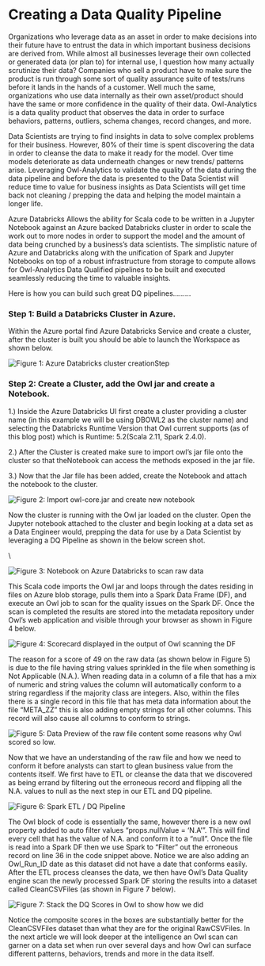 # Creating a Data Quality Pipeline

Organizations who leverage data as an asset in order to make decisions into their future have to entrust the data in which important business decisions are derived from. While almost all businesses leverage their own collected or generated data (or plan to) for internal use, I question how many actually scrutinize their data? Companies who sell a product have to make sure the product is run through some sort of quality assurance suite of tests/runs before it lands in the hands of a customer. Well much the same, organizations who use data internally as their own asset/product should have the same or more confidence in the quality of their data. Owl-Analytics is a data quality product that observes the data in order to surface behaviors, patterns, outliers, schema changes, record changes, and more.

Data Scientists are trying to find insights in data to solve complex problems for their business. However, 80% of their time is spent discovering the data in order to cleanse the data to make it ready for the model. Over time models deteriorate as data underneath changes or new trends/ patterns arise. Leveraging Owl-Analytics to validate the quality of the data during the data pipeline and before the data is presented to the Data Scientist will reduce time to value for business insights as Data Scientists will get time back not cleaning / prepping the data and helping the model maintain a longer life.

Azure Databricks Allows the ability for Scala code to be written in a Jupyter Notebook against an Azure backed Databricks cluster in order to scale the work out to more nodes in order to support the model and the amount of data being crunched by a business’s data scientists. The simplistic nature of Azure and Databricks along with the unification of Spark and Jupyter Notebooks on top of a robust infrastructure from storage to compute allows for Owl-Analytics Data Qualified pipelines to be built and executed seamlessly reducing the time to valuable insights.

Here is how you can build such great DQ pipelines………

### Step 1: Build a Databricks Cluster in Azure.

Within the Azure portal find Azure Databricks Service and create a cluster, after the cluster is built you should be able to launch the Workspace as shown below.

![Figure 1: Azure Databricks cluster creationStep](https://firebasestorage.googleapis.com/v0/b/gitbook-x-prod.appspot.com/o/spaces%2F-Lb9zlrkw1AEC\_k2s2wG-2632701976%2Fuploads%2FWdz8iiZJLOBRp8nQTdB0%2Ffile.png?alt=media)

### Step 2: Create a Cluster, add the Owl jar and create a Notebook.

1.) Inside the Azure Databricks UI first create a cluster providing a cluster name (in this example we will be using DBOWL2 as the cluster name) and selecting the Databricks Runtime Version that Owl current supports (as of this blog post) which is Runtime: 5.2(Scala 2.11, Spark 2.4.0).

2.) After the Cluster is created make sure to import owl’s jar file onto the cluster so that theNotebook can access the methods exposed in the jar file.

3.) Now that the Jar file has been added, create the Notebook and attach the notebook to the cluster.

![Figure 2: Import owl-core.jar and create new notebook](<../../../.gitbook/assets/image (133).png>)

Now the cluster is running with the Owl jar loaded on the cluster. Open the Jupyter notebook attached to the cluster and begin looking at a data set as a Data Engineer would, prepping the data for use by a Data Scientist by leveraging a DQ Pipeline as shown in the below screen shot.

\\

![Figure 3: Notebook on Azure Databricks to scan raw data](<../../../.gitbook/assets/image (22).png>)

This Scala code imports the Owl jar and loops through the dates residing in files on Azure blob storage, pulls them into a Spark Data Frame (DF), and execute an Owl job to scan for the quality issues on the Spark DF. Once the scan is completed the results are stored into the metadata repository under Owl’s web application and visible through your browser as shown in Figure 4 below.

![Figure 4: Scorecard displayed in the output of Owl scanning the DF](<../../../.gitbook/assets/image (66).png>)

The reason for a score of 49 on the raw data (as shown below in Figure 5) is due to the file having string values sprinkled in the file when something is Not Applicable (N.A.). When reading data in a column of a file that has a mix of numeric and string values the column will automatically conform to a string regardless if the majority class are integers. Also, within the files there is a single record in this file that has meta data information about the file “META\_ZZ” this is also adding empty strings for all other columns. This record will also cause all columns to conform to strings.

![Figure 5: Data Preview of the raw file content some reasons why Owl scored so low.](<../../../.gitbook/assets/image (15).png>)

Now that we have an understanding of the raw file and how we need to conform it before analysts can start to glean business value from the contents itself. We first have to ETL or cleanse the data that we discovered as being errand by filtering out the erroneous record and flipping all the N.A. values to null as the next step in our ETL and DQ pipeline.

![Figure 6: Spark ETL / DQ Pipeline](<../../../.gitbook/assets/image (126).png>)

The Owl block of code is essentially the same, however there is a new owl property added to auto filter values “props.nullValue = ‘N.A’”. This will find every cell that has the value of N.A. and conform it to a “null”. Once the file is read into a Spark DF then we use Spark to “Filter” out the erroneous record on line 36 in the code snippet above. Notice we are also adding an Owl\_Run\_ID date as this dataset did not have a date that conforms easily. After the ETL process cleanses the data, we then have Owl’s Data Quality engine scan the newly processed Spark DF storing the results into a dataset called CleanCSVFiles (as shown in Figure 7 below).

![Figure 7: Stack the DQ Scores in Owl to show how we did](<../../../.gitbook/assets/image (91).png>)

Notice the composite scores in the boxes are substantially better for the CleanCSVFiles dataset than what they are for the original RawCSVFiles. In the next article we will look deeper at the intelligence an Owl scan can garner on a data set when run over several days and how Owl can surface different patterns, behaviors, trends and more in the data itself.

